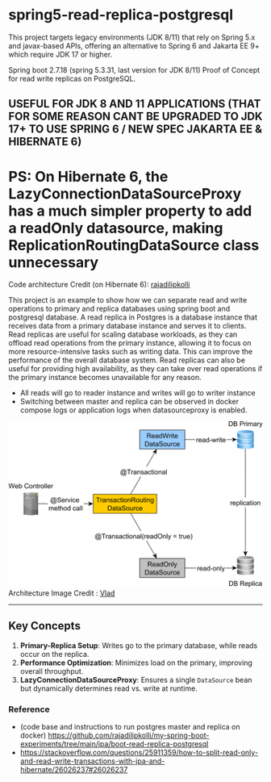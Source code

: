 # spring5-read-replica-postgresql
This project targets legacy environments (JDK 8/11) that rely on Spring 5.x and javax-based APIs, offering an alternative to Spring 6 and Jakarta EE 9+ which require JDK 17 or higher.

Spring boot 2.7.18 (spring 5.3.31, last version for JDK 8/11) Proof of Concept for read write replicas on PostgreSQL.

## USEFUL FOR JDK 8 AND 11 APPLICATIONS (THAT FOR SOME REASON CANT BE UPGRADED TO JDK 17+ TO USE SPRING 6 / NEW SPEC JAKARTA EE & HIBERNATE 6)

# PS: On Hibernate 6, the LazyConnectionDataSourceProxy has a much simpler property to add a readOnly datasource, making ReplicationRoutingDataSource class unnecessary

Code architecture Credit (on Hibernate 6): [rajadilipkolli](https://github.com/rajadilipkolli/my-spring-boot-experiments/tree/main/jpa/boot-read-replica-postgresql)

This project is an example to show how we can separate read and write operations to primary and replica databases using spring boot and postgresql database.
A read replica in Postgres is a database instance that receives data from a primary database instance and serves it to clients. 
Read replicas are useful for scaling database workloads, as they can offload read operations from the primary instance, allowing it to focus on more resource-intensive tasks such as writing data. 
This can improve the performance of the overall database system. Read replicas can also be useful for providing high availability, as they can take over read operations if the primary instance becomes unavailable for any reason.

- All reads will go to reader instance and writes will go to writer instance
- Switching between master and replica can be observed in docker compose logs or application logs when datasourceproxy is enabled.

![](replica.png)
Architecture Image Credit : [Vlad](https://twitter.com/vlad_mihalcea)

---

## Key Concepts

1. **Primary-Replica Setup**: Writes go to the primary database, while reads occur on the replica.
2. **Performance Optimization**: Minimizes load on the primary, improving overall throughput.
3. **LazyConnectionDataSourceProxy**: Ensures a single `DataSource` bean but dynamically determines read vs. write at runtime.

### Reference
- (code base and instructions to run postgres master and replica on docker) https://github.com/rajadilipkolli/my-spring-boot-experiments/tree/main/jpa/boot-read-replica-postgresql 
- https://stackoverflow.com/questions/25911359/how-to-split-read-only-and-read-write-transactions-with-jpa-and-hibernate/26026237#26026237
